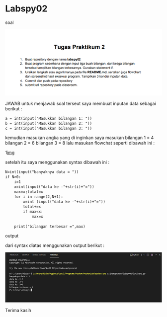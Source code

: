 # Labspy02
soal

![img](Gambar/ss1.png)

JAWAB
untuk menjawab soal terseut saya membuat inputan data sebagai berikut :

    a = int(input("Masukkan bilangan 1: "))
    b = int(input("Masukkan bilangan 2: "))
    c = int(input("Masukkan bilangan 3: "))

kemudian masukan angka yang di inginkan
saya masukan bilangan 1 = 4 bilangan 2 = 6 bilangan 3 = 8
lalu masukan flowchat seperti dibawah ini :

1[img](Gambar/ss2.png)

setelah itu saya menggunakan syntax dibawah ini :

    N=int(input("banyaknya data = "))
    if N>0:
        i=1
        x=int(input("data ke -"+str(i)+"="))
        max=x;total=x
        for i in range(2,N+1):
            x=int (input("data ke -"+str(i)+"="))
            total+=x
            if max<x:
                max=x

        print("bilangan terbesar =",max)

output

dari syntax diatas menggunakan output berikut :

![img](Gambar/gambar1.png)

Terima kasih


